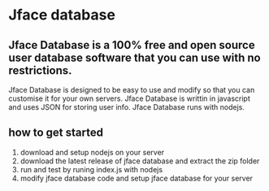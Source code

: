 # Jface database
## Jface Database is a 100% free and open source user database software that you can use with no restrictions.
Jface Database is designed to be easy to use and modify so that you can customise it for your own servers. Jface Database is writtin in javascript and uses JSON for storing user info.
Jface Database runs with nodejs.

## how to get started
1. download and setup nodejs on your server
2. download the latest release of jface database and extract the zip folder
3. run and test by runing index.js with nodejs
4. modify jface database code and setup jface database for your server
